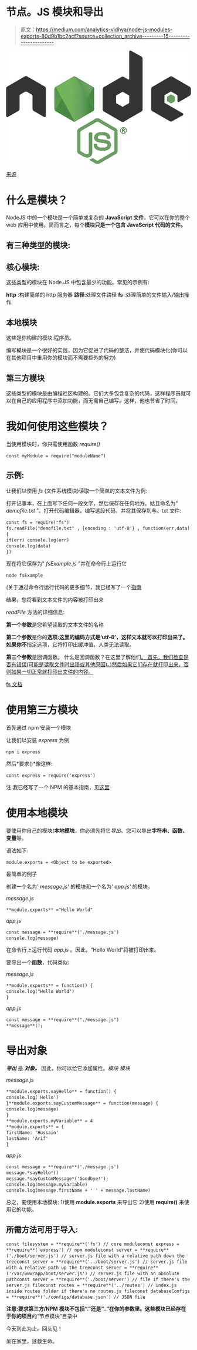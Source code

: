 # 节点。JS 模块和导出

> 原文：<https://medium.com/analytics-vidhya/node-js-modules-exports-80d9b1bc2acf?source=collection_archive---------15----------------------->

![](img/9f4bf76dd790698251a2a6d18622cc4d.png)

[来源](https://commons.wikimedia.org/wiki/File:Node.js_logo.svg)

# 什么是模块？

NodeJS 中的一个模块是一个简单或复杂的 **JavaScript 文件**，它可以在你的整个 web 应用中使用。简而言之，每个**模块只是一个包含 JavaScript 代码的文件。**

## 有三种类型的模块:

## 核心模块:

这些类型的模块在 Node.JS 中包含最少的功能。常见的示例有:

**http** :构建简单的 http 服务器
**路径**:处理文件路径
**fs** :处理简单的文件输入/输出操作

## 本地模块

这些是你构建的模块:程序员。

编写模块是一个很好的实践，因为它促进了代码的整洁，并使代码模块化(你可以在其他项目中重用你的模块而不需要额外的努力)

## 第三方模块

这些类型的模块是由编程社区构建的。它们大多包含复杂的代码，这样程序员就可以在自己的应用程序中添加功能，而无需自己编写。这样，他也节省了时间。

# 我如何使用这些模块？

当使用模块时，你只需使用函数 *require()*

```
const myModule = require("moduleName")
```

## 示例:

让我们以使用 *fs* (文件系统模块)读取一个简单的文本文件为例:

打开记事本，在上面写下任何一段文字，然后保存在任何地方。姑且命名为“ *demofile.txt* ”。打开代码编辑器，编写这段代码，并将其保存到与。txt 文件:

```
const fs = require("fs")
fs.readFile("demofile.txt" , {encoding : 'utf-8'} , function(err,data) {
if(err) console.log(err)
console.log(data)
})
```

现在将它保存为" *fsExample.js* "并在命令行上运行它

```
node fsExample
```

(关于通过命令行运行代码的更多细节，我已经写了一个[指南](/@hussainarifkl/launching-node-js-scripts-from-command-line-173a1e85a615)

结果，您将看到文本文件的内容被打印出来

*readFile* 方法的详细信息:

**第一个参数**是您希望读取的文本文件的名称

**第二个参数**是你的**选项:**这里的编码方式是‘utf-8’，这样文本就可以打印出来了。如果你**不**指定选项，它将打印出缓冲值，人类无法读取。

**第三个参数**是回调函数。
什么是回调函数？在这里了解他们[。
首先，我们检查是否有错误(可能是读取文件时出错或其他原因)。)然后如果它们存在就打印出来，否则如果一切正常就打印出文件的内容。](https://developer.mozilla.org/en-US/docs/Glossary/Callback_function)

[fs 文档](https://nodejs.org/api/fs.html#fs_fs_readfile_path_options_callback)

# 使用第三方模块

首先通过 npm 安装一个模块

让我们以安装 *express* 为例

```
npm i express
```

然后*要求()*像这样:

```
const express = require('express')
```

注:我已经写了一个 NPM 的基本指南，见[这里](/@hussainarifkl/the-basics-of-npm-a32ee1d79901?sk=5aebd80f871bdc4ca990565e9730dc58)

# 使用本地模块

要使用你自己的模块(**本地模块**，你必须先将它*导出*。您可以导出**字符串、函数、变量**等。

语法如下:

```
module.exports = <Object to be exported> 
```

最简单的例子

创建一个名为' *message.js'* 的模块和一个名为' *app.js'* 的模块。

*message.js*

```
**module.exports** ="Hello World"
```

*app.js*

```
const message = **require**('./message.js')
console.log(message)
```

在命令行上运行代码 *app.js* 。因此，“Hello World”将被打印出来。

要导出一个**函数**，代码类似:

*message.js*

```
**module.exports** = function() {
console.log("Hello World")
}
```

*app.js*

```
const message = **require**("./message.js")
**message**();
```

# 导出对象

***导出*** 是 ***对象。*** 因此，你可以给它添加属性。*模块
模块*

*message.js*

```
**module.exports.sayHello** = function() {
console.log('Hello')
}**module.exports.sayCustomMessage** = function(message) {
console.log(message)
}
**module.exports.myVariable** = 4
**module.exports** = {
firstName: 'Hussain' 
lastName: 'Arif'
}
```

*app.js*

```
const message = **require**('./message.js')
message.*sayHello*()
message.*sayCustomMessage*('Goodbye!');
console.log(message.myVariable)
console.log(message.firstName + ' ' + message.lastName)
```

总之，要使用本地模块:
1)使用 **module.exports** 来导出它
2)使用 **require()** 来使用它的功能。

## 所需方法可用于导入:

```
const filesystem = **require**('fs') // core moduleconst express = **require**('express') // npm moduleconst server = **require**('./boot/server.js') // server.js file with a relative path down the treeconst server = **require**('../boot/server.js') // server.js file with a relative path up the treeconst server = **require**('/var/www/app/boot/server.js') // server.js file with an absolute pathconst server = **require**('./boot/server') // file if there's the server.js fileconst routes = **require**('../routes') // index.js inside routes folder if there's no routes.js fileconst databaseConfigs = **require**('./configs/database.json') // JSON file
```

**注意:要求第三方/NPM 模块不包括“.”还是“..”在你的参数里。这些模块已经存在于你的项目**的“节点模块”目录中

今天到此为止。回头见！

呆在家里，拯救生命。